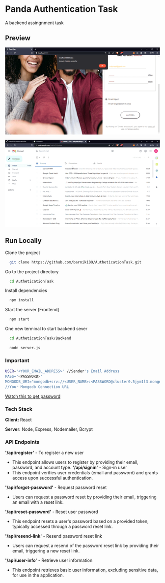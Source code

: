 
# Panda Authentication Task

A backend assingnment task
## Preview

![App Screenshot](./public/1st.gif)

![App Screenshot](./public/2nd.gif)

## Run Locally

Clone the project

```bash
  git clone https://github.com/barnik109/AutheticationTask.git
```

Go to the project directory

```bash
  cd AutheticationTask
```

Install dependencies

```bash
  npm install
```

Start the server [Frontend]

```bash
  npm start
```
One new terminal to start backend sever
```bash
  cd AutheticationTask/Backend
```
```bash
  node server.js
```

### Important

```bash
USER='<YOUR_EMAIL_ADDRESS>' //Sender's Email Address
PASS='<PASSWORD>'  
MONGODB_URI="mongodb+srv://<USER_NAME>:<PASSWORD@cluster0.5jym1l3.mongodb.net/?retryWrites=true&w=majority" 
//Your Mongodb Connection URL
```
[Watch this to get password](https://youtu.be/tR3ZlwDBjD0?si=m_oO8UgznzodBcj9)

### Tech Stack

**Client:** React

**Server:** Node, Express, Nodemailer, Bcrypt

### API Endpoints

**'/api/register'** - To register a new user
- This endpoint allows users to register by providing their email, password, and account type.
**'/api/signin'** - Sign-in user
- This endpoint verifies user credentials (email and password) and grants access upon successful authentication.

**'/api/forgot-password'** - Request password reset
- Users can request a password reset by providing their email, triggering an email with a reset link.

**'/api/reset-password'** - Reset user password
- This endpoint resets a user's password based on a provided token, typically accessed through a password reset link.

**'/api/resend-link'** - Resend password reset link
- Users can request a resend of the password reset link by providing their email, triggering a new reset link.

**'/api/user-info'** - Retrieve user information
- This endpoint retrieves basic user information, excluding sensitive data, for use in the application.